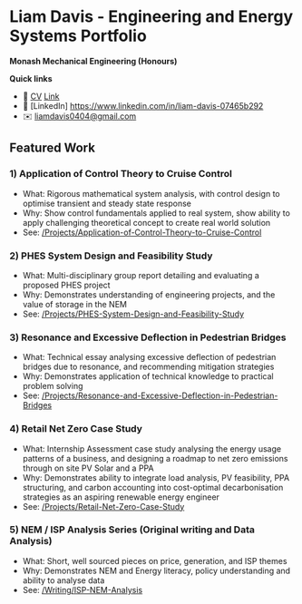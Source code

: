 # Liam Davis - Engineering and Energy Systems Portfolio

**Monash Mechanical Engineering (Honours)**

**Quick links**
- 📄 [CV](#) [Link](CV/Liam_Davis_Resume.pdf)
- 🔗 [LinkedIn] https://www.linkedin.com/in/liam-davis-07465b292
- ✉️ liamdavis0404@gmail.com

## Featured Work

### 1) Application of Control Theory to Cruise Control
- What: Rigorous mathematical system analysis, with control design to optimise transient and steady state response
- Why: Show control fundamentals applied to real system, show ability to apply challenging theoretical concept to create real world solution
- See: [/Projects/Application-of-Control-Theory-to-Cruise-Control](/Projects/Application-of-Control-Theory-to-Cruise-Control)

### 2) PHES System Design and Feasibility Study
- What: Multi-disciplinary group report detailing and evaluating a proposed PHES project
- Why: Demonstrates understanding of engineering projects, and the value of storage in the NEM
- See: [/Projects/PHES-System-Design-and-Feasibility-Study](/Projects/PHES-System-Design-and-Feasibility-Study)

### 3) Resonance and Excessive Deflection in Pedestrian Bridges
- What: Technical essay analysing excessive deflection of pedestrian bridges due to resonance, and recommending mitigation strategies
- Why: Demonstrates application of technical knowledge to practical problem solving
- See: [/Projects/Resonance-and-Excessive-Deflection-in-Pedestrian-Bridges](/Projects/Resonance-and-Excessive-Deflection-in-Pedestrian-Bridges)

### 4) Retail Net Zero Case Study
- What: Internship Assessment case study analysing the energy usage patterns of a business, and designing a roadmap to net zero emissions through on site PV Solar and a PPA
- Why: Demonstrates ability to integrate load analysis, PV feasibility, PPA structuring, and carbon accounting into cost-optimal decarbonisation strategies as an aspiring renewable energy engineer
- See: [/Projects/Retail-Net-Zero-Case-Study](/Projects/Retail-Net-Zero-Case-Study)

### 5) NEM / ISP Analysis Series (Original writing and Data Analysis)
- What: Short, well sourced pieces on price, generation, and ISP themes
- Why: Demonstrates NEM and Energy literacy, policy understanding and ability to analyse data
- See: [/Writing/ISP-NEM-Analysis](/Writing/ISP-NEM-Analysis)
